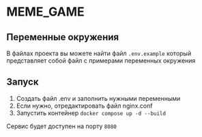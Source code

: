 # MEME_GAME

## Переменные окружения

В файлах проекта вы можете найти файл `.env.example` который представляет собой файл с примерами переменных окружения

## Запуск

1) Создать файл .env и заполнить нужными переменными
2) Если нужно, отредактировать файл nginx.conf
3) Запустить контейнер `docker compose up -d --build`

Сервис будет доступен на порту `8080`

